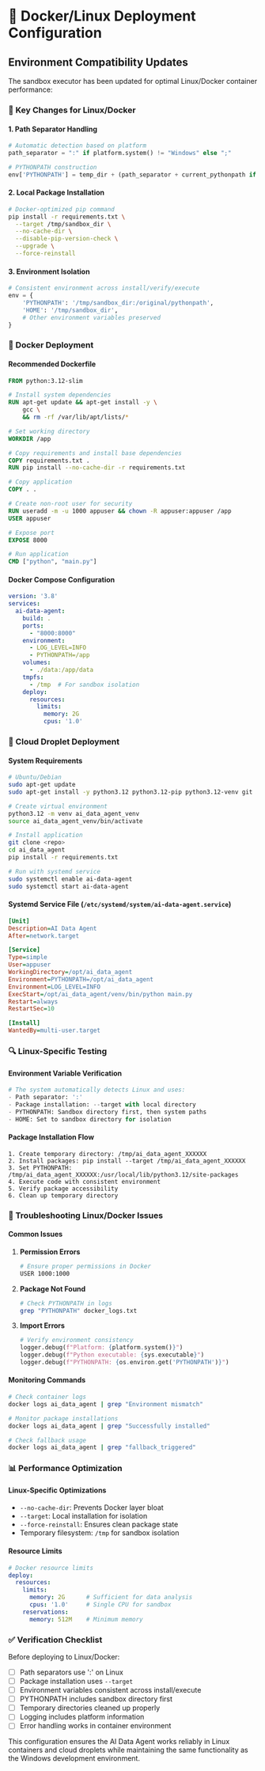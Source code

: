 # 🐳 Docker/Linux Deployment Configuration

## Environment Compatibility Updates

The sandbox executor has been updated for optimal Linux/Docker container performance:

### 🔧 Key Changes for Linux/Docker

#### 1. **Path Separator Handling**
```python
# Automatic detection based on platform
path_separator = ":" if platform.system() != "Windows" else ";"

# PYTHONPATH construction
env['PYTHONPATH'] = temp_dir + (path_separator + current_pythonpath if current_pythonpath else '')
```

#### 2. **Local Package Installation**
```bash
# Docker-optimized pip command
pip install -r requirements.txt \
  --target /tmp/sandbox_dir \
  --no-cache-dir \
  --disable-pip-version-check \
  --upgrade \
  --force-reinstall
```

#### 3. **Environment Isolation**
```python
# Consistent environment across install/verify/execute
env = {
    'PYTHONPATH': '/tmp/sandbox_dir:/original/pythonpath',
    'HOME': '/tmp/sandbox_dir',
    # Other environment variables preserved
}
```

### 🐳 Docker Deployment

#### Recommended Dockerfile
```dockerfile
FROM python:3.12-slim

# Install system dependencies
RUN apt-get update && apt-get install -y \
    gcc \
    && rm -rf /var/lib/apt/lists/*

# Set working directory
WORKDIR /app

# Copy requirements and install base dependencies
COPY requirements.txt .
RUN pip install --no-cache-dir -r requirements.txt

# Copy application
COPY . .

# Create non-root user for security
RUN useradd -m -u 1000 appuser && chown -R appuser:appuser /app
USER appuser

# Expose port
EXPOSE 8000

# Run application
CMD ["python", "main.py"]
```

#### Docker Compose Configuration
```yaml
version: '3.8'
services:
  ai-data-agent:
    build: .
    ports:
      - "8000:8000"
    environment:
      - LOG_LEVEL=INFO
      - PYTHONPATH=/app
    volumes:
      - ./data:/app/data
    tmpfs:
      - /tmp  # For sandbox isolation
    deploy:
      resources:
        limits:
          memory: 2G
          cpus: '1.0'
```

### 🚀 Cloud Droplet Deployment

#### System Requirements
```bash
# Ubuntu/Debian
sudo apt-get update
sudo apt-get install -y python3.12 python3.12-pip python3.12-venv git

# Create virtual environment
python3.12 -m venv ai_data_agent_venv
source ai_data_agent_venv/bin/activate

# Install application
git clone <repo>
cd ai_data_agent
pip install -r requirements.txt

# Run with systemd service
sudo systemctl enable ai-data-agent
sudo systemctl start ai-data-agent
```

#### Systemd Service File (`/etc/systemd/system/ai-data-agent.service`)
```ini
[Unit]
Description=AI Data Agent
After=network.target

[Service]
Type=simple
User=appuser
WorkingDirectory=/opt/ai_data_agent
Environment=PYTHONPATH=/opt/ai_data_agent
Environment=LOG_LEVEL=INFO
ExecStart=/opt/ai_data_agent/venv/bin/python main.py
Restart=always
RestartSec=10

[Install]
WantedBy=multi-user.target
```

### 🔍 Linux-Specific Testing

#### Environment Variable Verification
```python
# The system automatically detects Linux and uses:
- Path separator: ':'
- Package installation: --target with local directory
- PYTHONPATH: Sandbox directory first, then system paths
- HOME: Set to sandbox directory for isolation
```

#### Package Installation Flow
```
1. Create temporary directory: /tmp/ai_data_agent_XXXXXX
2. Install packages: pip install --target /tmp/ai_data_agent_XXXXXX
3. Set PYTHONPATH: /tmp/ai_data_agent_XXXXXX:/usr/local/lib/python3.12/site-packages
4. Execute code with consistent environment
5. Verify package accessibility
6. Clean up temporary directory
```

### 🚨 Troubleshooting Linux/Docker Issues

#### Common Issues

1. **Permission Errors**
   ```bash
   # Ensure proper permissions in Docker
   USER 1000:1000
   ```

2. **Package Not Found**
   ```bash
   # Check PYTHONPATH in logs
   grep "PYTHONPATH" docker_logs.txt
   ```

3. **Import Errors**
   ```python
   # Verify environment consistency
   logger.debug(f"Platform: {platform.system()}")
   logger.debug(f"Python executable: {sys.executable}")
   logger.debug(f"PYTHONPATH: {os.environ.get('PYTHONPATH')}")
   ```

#### Monitoring Commands
```bash
# Check container logs
docker logs ai_data_agent | grep "Environment mismatch"

# Monitor package installations
docker logs ai_data_agent | grep "Successfully installed"

# Check fallback usage
docker logs ai_data_agent | grep "fallback_triggered"
```

### 📊 Performance Optimization

#### Linux-Specific Optimizations
- `--no-cache-dir`: Prevents Docker layer bloat
- `--target`: Local installation for isolation
- `--force-reinstall`: Ensures clean package state
- Temporary filesystem: `/tmp` for sandbox isolation

#### Resource Limits
```yaml
# Docker resource limits
deploy:
  resources:
    limits:
      memory: 2G      # Sufficient for data analysis
      cpus: '1.0'     # Single CPU for sandbox
    reservations:
      memory: 512M    # Minimum memory
```

### ✅ Verification Checklist

Before deploying to Linux/Docker:
- [ ] Path separators use ':' on Linux
- [ ] Package installation uses `--target`
- [ ] Environment variables consistent across install/execute
- [ ] PYTHONPATH includes sandbox directory first
- [ ] Temporary directories cleaned up properly
- [ ] Logging includes platform information
- [ ] Error handling works in container environment

This configuration ensures the AI Data Agent works reliably in Linux containers and cloud droplets while maintaining the same functionality as the Windows development environment.
